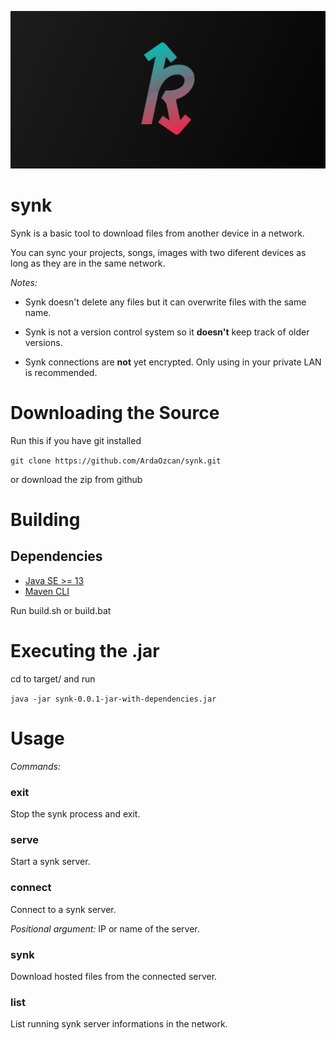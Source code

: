 ![logo](img/synk_logo.png)
# synk
Synk is a basic tool to download files from another device in a network.

You can sync your projects, songs, images with two diferent devices as long 
as they are in the same network. 

*Notes:* 

* Synk doesn't delete any files but it can overwrite files with the same 
name. 

* Synk is not a version control system so it __doesn't__ keep track of older versions.

* Synk connections are __not__ yet encrypted. Only using in your private LAN is recommended.

# Downloading the Source
Run this if you have git installed

`git clone https://github.com/ArdaOzcan/synk.git`

or download the zip from github

# Building
## Dependencies
* [Java SE >= 13](https://www.oracle.com/tr/java/technologies/javase-downloads.html)
* [Maven CLI](https://maven.apache.org/download.cgi)

Run build.sh or build.bat

# Executing the .jar
cd to target/ and run

`java -jar synk-0.0.1-jar-with-dependencies.jar`

# Usage
*Commands:* 
### exit
Stop the synk process and exit.
### serve
Start a synk server.
### connect
Connect to a synk server.

*Positional argument:* IP or name of the server.
### synk
Download hosted files from the connected server.
### list
List running synk server informations in the network.

